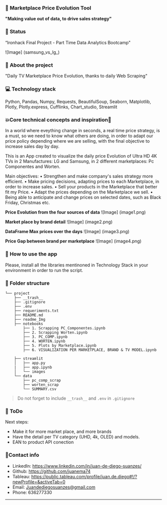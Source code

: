 
### :raising_hand: **Marketplace Price Evolution Tool** 
**"Making value out of data, to drive sales strategy"**


### :baby: **Status**
“Ironhack Final Project - Part Time Data Analytics Bootcamp"

![Image] (samsung_vs_lg_)

### :running: **About the project**
"Daily TV Marketplace Price Evolution, thanks to daily Web Scraping"


### :computer: **Technology stack**
Python, Pandas, Numpy, Requests, BeautifulSoup, Seaborn, Matplotlib, Plotly, Plotly.express, Cufflinks, Chart_studio, Streamlit


### 💥**Core technical concepts and inspiration🏃**
In a world where eveything change in seconds, a real time price strategy, is a must, so we need to know what others are doing, in order to adapt our price policy depending where we are selling, with the final objective to increase sales day by day.

This is an App created to visualize the daily price Evolution of Ultra HD 4K TVs in 2 Manufactures: LG and Samsung, in 2 different marketplaces: Pc Componentes and Worten.

Main objectives:
• Strengthen and make company's sales strategy more efficient.
• Make pricing decisions, adapting prices to each Marketplace, in order to increase sales.
• Sell your products in the Marketplace that better fit my Price.
• Adapt the prices depending on the Marketplace we sell.
• Being able to anticipate and change prices on selected dates, such as Black Friday, Christmas etc.

**Price Evolution from the four sources of data**
![Image] (image1.png)

**Market place by brand detail**
![Image] (image2.png)

**DataFrame Max prices over the days**
![Image] (image3.png)

**Price Gap between brand per marketplace**
![Image] (image4.png)

### :wrench: **How to use the app**
Please, install all the libraries mentinoned in Technology Stack in your environment in order to run the script.



### 📁 **Folder structure**
```
└── project
    ├── __trash__
    ├── .gitignore
    ├── .env
    ├── requeriments.txt
    ├── README.md
    ├── readme_Img
    ├── notebooks
        ├── 1. Scrapping PC_Componentes.ipynb
        ├── 2. Scrapping Worten.ipynb
        ├── 3. PC_COMP.ipynb
        ├── 4. WORTEN.ipynb
        ├── 5. Plots by Marketplace.ipynb
        ├── 6. VISUALIZATION PER MARKETPLACE, BRAND & TV MODEL.ipynb

    ├── streamlit
    │   ├── app.py
    |   ├── app.ipynb
    │   └── images
    └── data
        ├── pc_comp_scrap
        ├── worten_scrap
        └── SUMMARY.csv
```

> Do not forget to include `__trash__` and `.env` in `.gitignore` 

### :shit: **ToDo**
Next steps:
- Make it for more market place, and more brands
- Have the detail per TV category (UHD, 4k, OLED) and models.
- EAN to product API conection

### 💌**Contact info**
- LinkedIn: https://www.linkedin.com/in/juan-de-diego-suanzes/
- Github: https://github.com/juanema74
- Tableau: https://public.tableau.com/profile/juan.de.diego#!/?newProfile=&activeTab=0
- Email: Juandediegosuanzes@gmail.com
- Phone: 636277330

---

